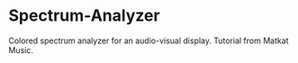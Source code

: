 # Spectrum-Analyzer
Colored spectrum analyzer for an audio-visual display. Tutorial from Matkat Music.
